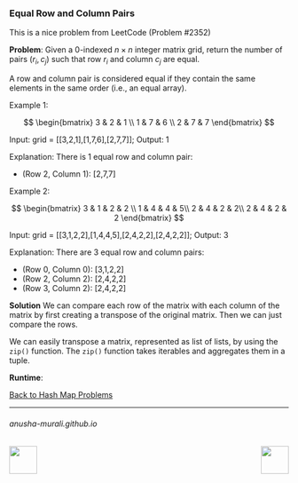 ### Equal Row and Column Pairs

This is a nice problem from LeetCode (Problem #2352)

**Problem**: Given a 0-indexed $n \times n$ integer matrix grid, return the number of pairs $(r_i, c_j)$ such that row $r_i$ and column $c_j$ are equal.

A row and column pair is considered equal if they contain the same elements in the same order (i.e., an equal array).

 

Example 1:

$$
\begin{bmatrix}
3 & 2 & 1 \\
1 & 7 & 6 \\
2 & 7 & 7 
\end{bmatrix}
$$

Input: grid = [[3,2,1],[1,7,6],[2,7,7]];
Output: 1

Explanation: There is 1 equal row and column pair:
- (Row 2, Column 1): [2,7,7]
  
Example 2:

$$
\begin{bmatrix}
3 & 1 & 2 & 2 \\
1 & 4 & 4 & 5\\
2 & 4 & 2 & 2\\
2 & 4 & 2 & 2
\end{bmatrix}
$$

Input: grid = [[3,1,2,2],[1,4,4,5],[2,4,2,2],[2,4,2,2]];
Output: 3

Explanation: There are 3 equal row and column pairs:
- (Row 0, Column 0): [3,1,2,2]
- (Row 2, Column 2): [2,4,2,2]
- (Row 3, Column 2): [2,4,2,2]

**Solution** We can compare each row of the matrix with each column of the matrix by first creating a transpose of the original matrix. Then we can just compare the rows.

We can easily transpose a matrix, represented as list of lists, by using the `zip()` function. The `zip()` function takes iterables and aggregates them in a tuple.

**Runtime**:  

[Back to Hash Map Problems](./problems.md)

* * *
###### anusha-murali.github.io

<img src="https://github.com/anusha-murali/anusha-murali.github.io/assets/111596338/639243aa-2857-4595-a65a-7852762bb002" width="50" height="50" align="left">

[<img src="https://github.com/user-attachments/assets/989cfb30-4fb8-40f8-a812-8a054869aa32" width="50" height="50" align="right">](../index.md)
